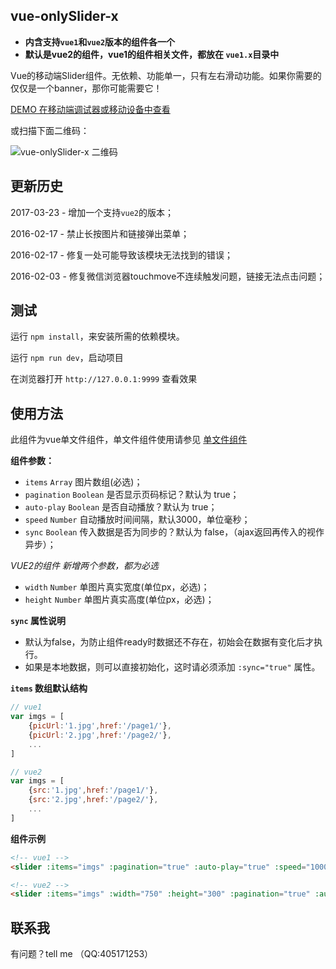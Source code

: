 ## vue-onlySlider-x

- **内含支持`vue1`和`vue2`版本的组件各一个**
- **默认是vue2的组件，vue1的组件相关文件，都放在 `vue1.x`目录中**

Vue的移动端Slider组件。无依赖、功能单一，只有左右滑动功能。如果你需要的仅仅是一个banner，那你可能需要它！

[DEMO 在移动端调试器或移动设备中查看](http://guan6.github.io/vue-onlySlider-x/)

或扫描下面二维码：

![vue-onlySlider-x 二维码](http://guan6.github.io/vue-onlySlider-x/img/code.png)

## 更新历史

2017-03-23 - 增加一个支持`vue2`的版本；

2016-02-17 - 禁止长按图片和链接弹出菜单；

2016-02-17 - 修复一处可能导致该模块无法找到的错误；

2016-02-03 - 修复微信浏览器touchmove不连续触发问题，链接无法点击问题；

## 测试

运行 `npm install`，来安装所需的依赖模块。

运行 `npm run dev`，启动项目

在浏览器打开 `http://127.0.0.1:9999` 查看效果

## 使用方法

此组件为vue单文件组件，单文件组件使用请参见 [单文件组件](https://cn.vuejs.org/v2/guide/single-file-components.html)

**组件参数：**

- `items` `Array` 图片数组(必选)；
- `pagination` `Boolean` 是否显示页码标记？默认为 true；
- `auto-play` `Boolean` 是否自动播放？默认为 true；
- `speed` `Number` 自动播放时间间隔，默认3000，单位毫秒；
- `sync` `Boolean` 传入数据是否为同步的？默认为 false，（ajax返回再传入的视作异步）；

*VUE2的组件 新增两个参数，都为必选*

- `width` `Number` 单图片真实宽度(单位px，必选)；
- `height` `Number` 单图片真实高度(单位px，必选)；

**`sync` 属性说明**

- 默认为false，为防止组件ready时数据还不存在，初始会在数据有变化后才执行。
- 如果是本地数据，则可以直接初始化，这时请必须添加 `:sync="true"` 属性。

**`items` 数组默认结构**

```javascript
// vue1
var imgs = [
    {picUrl:'1.jpg',href:'/page1/'},
    {picUrl:'2.jpg',href:'/page2/'},
    ...
]

// vue2
var imgs = [
    {src:'1.jpg',href:'/page1/'},
    {src:'2.jpg',href:'/page2/'},
    ...
]
```

**组件示例**

```html
<!-- vue1 -->
<slider :items="imgs" :pagination="true" :auto-play="true" :speed="1000" :sync="true"></slider>

<!-- vue2 -->
<slider :items="imgs" :width="750" :height="300" :pagination="true" :auto-play="true" :speed="1000" :sync="true"></slider>
```


## 联系我

有问题？tell me （QQ:405171253）